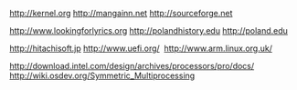 http://kernel.org http://mangainn.net http://sourceforge.net 

http://www.lookingforlyrics.org http://polandhistory.edu http://poland.edu

http://hitachisoft.jp http://www.uefi.org/   http://www.arm.linux.org.uk/ 

http://download.intel.com/design/archives/processors/pro/docs/
 
http://wiki.osdev.org/Symmetric_Multiprocessing
 
